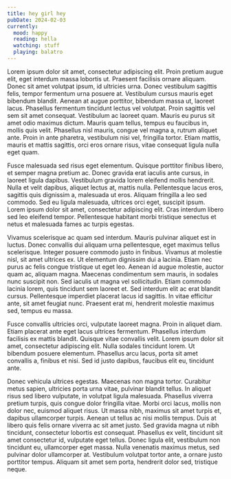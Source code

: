 ```yaml
---
title: hey girl hey
pubDate: 2024-02-03
currently:
  mood: happy
  reading: hella
  watching: stuff
  playing: balatro
---
```


Lorem ipsum dolor sit amet, consectetur adipiscing elit. Proin pretium augue elit, eget interdum massa lobortis ut. Praesent facilisis ornare aliquam. Donec sit amet volutpat ipsum, id ultricies urna. Donec vestibulum sagittis felis, tempor fermentum urna posuere at. Vestibulum cursus mauris eget bibendum blandit. Aenean at augue porttitor, bibendum massa ut, laoreet lacus. Phasellus fermentum tincidunt lectus vel volutpat. Proin sagittis vel sem sit amet consequat. Vestibulum ac laoreet quam. Mauris eu purus sit amet odio maximus dictum. Mauris quam tellus, tempus eu faucibus in, mollis quis velit. Phasellus nisl mauris, congue vel magna a, rutrum aliquet ante. Proin in ante pharetra, vestibulum nisi vel, fringilla tortor. Etiam mattis, mauris et mattis sagittis, orci eros ornare risus, vitae consequat ligula nulla eget quam.

Fusce malesuada sed risus eget elementum. Quisque porttitor finibus libero, et semper magna pretium ac. Donec gravida erat iaculis ante cursus, in laoreet ligula dapibus. Vestibulum gravida lorem eleifend mollis hendrerit. Nulla et velit dapibus, aliquet lectus at, mattis nulla. Pellentesque lacus eros, sagittis quis dignissim a, malesuada ut eros. Aliquam fringilla a leo sed commodo. Sed eu ligula malesuada, ultrices orci eget, suscipit ipsum. Lorem ipsum dolor sit amet, consectetur adipiscing elit. Cras interdum libero sed leo eleifend tempor. Pellentesque habitant morbi tristique senectus et netus et malesuada fames ac turpis egestas.

Vivamus scelerisque ac quam sed interdum. Mauris pulvinar aliquet est in luctus. Donec convallis dui aliquam urna pellentesque, eget maximus tellus scelerisque. Integer posuere commodo justo in finibus. Vivamus at molestie nisl, sit amet ultrices ex. Ut elementum dignissim dui a lacinia. Etiam nec purus ac felis congue tristique ut eget leo. Aenean id augue molestie, auctor quam ac, aliquam magna. Maecenas condimentum sem mauris, in sodales nunc suscipit non. Sed iaculis ut magna vel sollicitudin. Etiam commodo lacinia lorem, quis tincidunt sem laoreet et. Sed interdum elit ac erat blandit cursus. Pellentesque imperdiet placerat lacus id sagittis. In vitae efficitur ante, sit amet feugiat nunc. Praesent erat mi, hendrerit molestie maximus sed, tempus eu massa.

Fusce convallis ultricies orci, vulputate laoreet magna. Proin in aliquet diam. Etiam placerat ante eget lacus ultrices fermentum. Phasellus interdum facilisis ex mattis blandit. Quisque vitae convallis velit. Lorem ipsum dolor sit amet, consectetur adipiscing elit. Nulla sodales tincidunt lorem. Ut bibendum posuere elementum. Phasellus arcu lacus, porta sit amet convallis a, finibus et nisi. Sed id justo dapibus, faucibus elit eu, tincidunt ante.

Donec vehicula ultrices egestas. Maecenas non magna tortor. Curabitur metus sapien, ultricies porta urna vitae, pulvinar blandit tellus. In aliquet risus sed libero vulputate, in volutpat ligula malesuada. Phasellus viverra pretium turpis, quis congue dolor fringilla vitae. Morbi orci lacus, mollis non dolor nec, euismod aliquet risus. Ut massa nibh, maximus sit amet turpis et, dapibus ullamcorper turpis. Aenean ut tellus ac nisi mollis tempus. Duis at libero quis felis ornare viverra ac sit amet justo. Sed gravida magna ut nibh tincidunt, consectetur lobortis est consequat. Phasellus ex velit, tincidunt sit amet consectetur id, vulputate eget tellus. Donec ligula elit, vestibulum non tincidunt eu, ullamcorper eget massa. Nulla venenatis maximus metus, sed pulvinar dolor ullamcorper at. Vestibulum volutpat tortor ante, a ornare justo porttitor tempus. Aliquam sit amet sem porta, hendrerit dolor sed, tristique neque. 